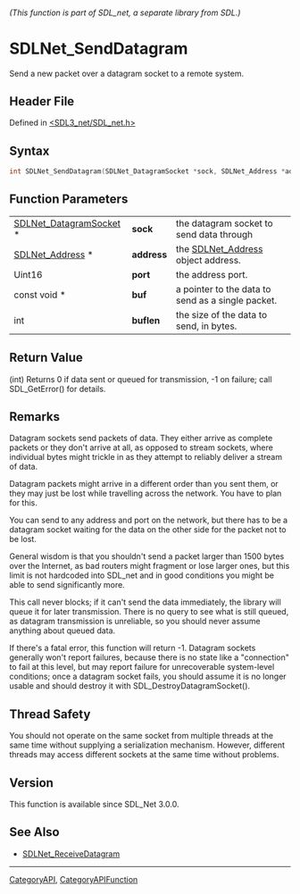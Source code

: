 ###### (This function is part of SDL_net, a separate library from SDL.)
# SDLNet_SendDatagram

Send a new packet over a datagram socket to a remote system.

## Header File

Defined in [<SDL3_net/SDL_net.h>](https://github.com/libsdl-org/SDL_net/blob/main/include/SDL3_net/SDL_net.h)

## Syntax

```c
int SDLNet_SendDatagram(SDLNet_DatagramSocket *sock, SDLNet_Address *address, Uint16 port, const void *buf, int buflen);
```

## Function Parameters

|                                                  |             |                                                      |
| ------------------------------------------------ | ----------- | ---------------------------------------------------- |
| [SDLNet_DatagramSocket](SDLNet_DatagramSocket) * | **sock**    | the datagram socket to send data through             |
| [SDLNet_Address](SDLNet_Address) *               | **address** | the [SDLNet_Address](SDLNet_Address) object address. |
| Uint16                                           | **port**    | the address port.                                    |
| const void *                                     | **buf**     | a pointer to the data to send as a single packet.    |
| int                                              | **buflen**  | the size of the data to send, in bytes.              |

## Return Value

(int) Returns 0 if data sent or queued for transmission, -1 on failure;
call SDL_GetError() for details.

## Remarks

Datagram sockets send packets of data. They either arrive as complete
packets or they don't arrive at all, as opposed to stream sockets, where
individual bytes might trickle in as they attempt to reliably deliver a
stream of data.

Datagram packets might arrive in a different order than you sent them, or
they may just be lost while travelling across the network. You have to plan
for this.

You can send to any address and port on the network, but there has to be a
datagram socket waiting for the data on the other side for the packet not
to be lost.

General wisdom is that you shouldn't send a packet larger than 1500 bytes
over the Internet, as bad routers might fragment or lose larger ones, but
this limit is not hardcoded into SDL_net and in good conditions you might
be able to send significantly more.

This call never blocks; if it can't send the data immediately, the library
will queue it for later transmission. There is no query to see what is
still queued, as datagram transmission is unreliable, so you should never
assume anything about queued data.

If there's a fatal error, this function will return -1. Datagram sockets
generally won't report failures, because there is no state like a
"connection" to fail at this level, but may report failure for
unrecoverable system-level conditions; once a datagram socket fails, you
should assume it is no longer usable and should destroy it with
SDL_DestroyDatagramSocket().

## Thread Safety

You should not operate on the same socket from multiple threads at the same
time without supplying a serialization mechanism. However, different
threads may access different sockets at the same time without problems.

## Version

This function is available since SDL_Net 3.0.0.

## See Also

- [SDLNet_ReceiveDatagram](SDLNet_ReceiveDatagram)

----
[CategoryAPI](CategoryAPI), [CategoryAPIFunction](CategoryAPIFunction)

